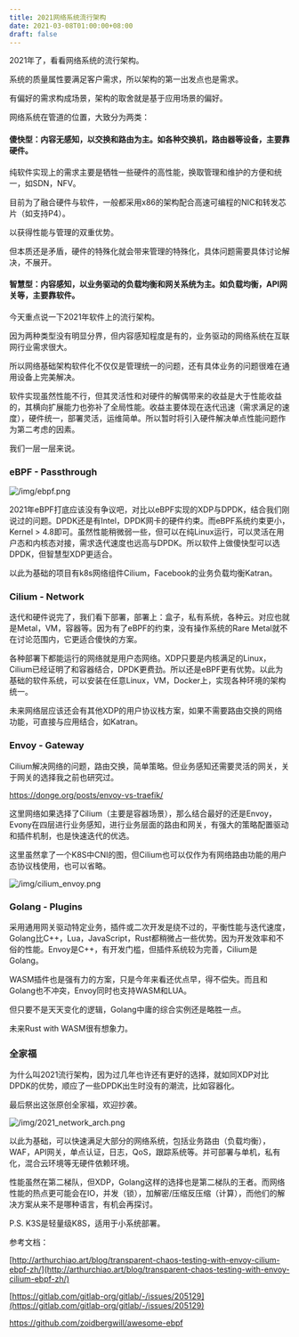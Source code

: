 ```yaml
---
title: 2021网络系统流行架构
date: 2021-03-08T01:00:00+08:00
draft: false
---
```


2021年了，看看网络系统的流行架构。

系统的质量属性要满足客户需求，所以架构的第一出发点也是需求。

有偏好的需求构成场景，架构的取舍就是基于应用场景的偏好。

网络系统在管道的位置，大致分为两类：

#### 傻快型：内容无感知，以交换和路由为主。如各种交换机，路由器等设备，主要靠硬件。

纯软件实现上的需求主要是牺牲一些硬件的高性能，换取管理和维护的方便和统一，如SDN，NFV。

目前为了融合硬件与软件，一般都采用x86的架构配合高速可编程的NIC和转发芯片（如支持P4）。

以获得性能与管理的双重优势。

但本质还是矛盾，硬件的特殊化就会带来管理的特殊化，具体问题需要具体讨论解决，不展开。

#### 智慧型：内容感知，以业务驱动的负载均衡和网关系统为主。如负载均衡，API网关等，主要靠软件。

今天重点说一下2021年软件上的流行架构。

因为两种类型没有明显分界，但内容感知程度是有的，业务驱动的网络系统在互联网行业需求很大。

所以网络基础架构软件化不仅仅是管理统一的问题，还有具体业务的问题很难在通用设备上完美解决。

软件实现虽然性能不行，但其灵活性和对硬件的解偶带来的收益是大于性能收益的，其横向扩展能力也弥补了全局性能。收益主要体现在迭代迅速（需求满足的速度），硬件统一，部署灵活，运维简单。所以暂时将引入硬件解决单点性能问题作为第二考虑的因素。

我们一层一层来说。

### eBPF - Passthrough

![/img/ebpf.png](/img/ebpf.png)

2021年eBPF打底应该没有争议吧，对比以eBPF实现的XDP与DPDK，结合我们刚说过的问题。DPDK还是有Intel，DPDK网卡的硬件约束。而eBPF系统约束更小，Kernel > 4.8即可。虽然性能稍微弱一些，但可以在纯Linux运行，可以灵活在用户态和内核态对接，需求迭代速度也远高与DPDK。所以软件上做傻快型可以选DPDK，但智慧型XDP更适合。

以此为基础的项目有k8s网络组件Cilium，Facebook的业务负载均衡Katran。

### Cilium - Network

迭代和硬件说完了，我们看下部署，部署上：盒子，私有系统，各种云。对应也就是Metal，VM，容器等。因为有了eBPF的约束，没有操作系统的Rare Metal就不在讨论范围内，它更适合傻快的方案。

各种部署下都能运行的网络就是用户态网络。XDP只要是内核满足的Linux，Cilium已经证明了和容器结合，DPDK更费劲。所以还是eBPF更有优势。以此为基础的软件系统，可以安装在任意Linux，VM，Docker上，实现各种环境的架构统一。

未来网络层应该还会有其他XDP的用户协议栈方案，如果不需要路由交换的网络功能，可直接与应用结合，如Katran。

### Envoy - Gateway

Cilium解决网络的问题，路由交换，简单策略。但业务感知还需要灵活的网关，关于网关的选择我之前也研究过。

https://donge.org/posts/envoy-vs-traefik/

这里网络如果选择了Cilium（主要是容器场景），那么结合最好的还是Envoy，Evony在四层进行业务感知，进行业务层面的路由和网关，有强大的策略配置驱动和插件机制，也是快速迭代的优选。

这里虽然拿了一个K8S中CNI的图，但Cilium也可以仅作为有网络路由功能的用户态协议栈使用，也可以省略。

![/img/cilium_envoy.png](/img/cilium_envoy.png)

### Golang - Plugins

采用通用网关驱动特定业务，插件或二次开发是绕不过的，平衡性能与迭代速度，Golang比C++，Lua，JavaScript，Rust都稍微占一些优势。因为开发效率和不俗的性能。Envoy是C++，有开发门槛，但插件系统较为完善，Cilium是Golang。

WASM插件也是强有力的方案，只是今年来看还优点早，得不偿失。而且和Golang也不冲突，Envoy同时也支持WASM和LUA。

但只要不是天天变化的逻辑，Golang中庸的综合实例还是略胜一点。

未来Rust with WASM很有想象力。

### 全家福

为什么叫2021流行架构，因为过几年也许还有更好的选择，就如同XDP对比DPDK的优势，顺应了一些DPDK出生时没有的潮流，比如容器化。

最后祭出这张原创全家福，欢迎抄袭。

![/img/2021_network_arch.png](/img/2021_network_arch.png)


以此为基础，可以快速满足大部分的网络系统，包括业务路由（负载均衡），WAF，API网关，单点认证，日志，QoS，跟踪系统等。并可部署与单机，私有化，混合云环境等无硬件依赖环境。

性能虽然在第二梯队，但XDP，Golang这样的选择也是第二梯队的王者。而网络性能的热点更可能会在IO，并发（锁），加解密/压缩反压缩（计算），而他们的解决方案从来不是哪种语言，有机会再探讨。

P.S. K3S是轻量级K8S，适用于小系统部署。

参考文档：

[http://arthurchiao.art/blog/transparent-chaos-testing-with-envoy-cilium-ebpf-zh/](http://arthurchiao.art/blog/transparent-chaos-testing-with-envoy-cilium-ebpf-zh/)

[https://gitlab.com/gitlab-org/gitlab/-/issues/205129](https://gitlab.com/gitlab-org/gitlab/-/issues/205129)

https://github.com/zoidbergwill/awesome-ebpf


